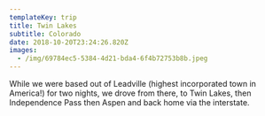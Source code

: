 ```yaml
---
templateKey: trip
title: Twin Lakes
subtitle: Colorado
date: 2018-10-20T23:24:26.820Z
images:
  - /img/69784ec5-5384-4d21-bda4-6f4b72753b8b.jpeg
---
```

While we were based out of Leadville (highest incorporated town in America!) for two nights, we drove from there, to Twin Lakes, then Independence Pass then Aspen and back home via the interstate.
